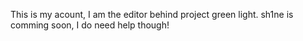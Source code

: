This is my acount, I am the editor behind project green light.
sh1ne is comming soon, I do need help though! 
